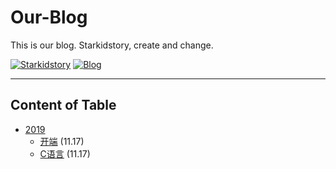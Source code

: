 # Our-Blog

This is our blog. Starkidstory, create and change.

[![Starkidstory](https://img.shields.io/badge/This%20is-Starkidstory-blue)](http://starkidstory.com)
[![Blog](https://img.shields.io/badge/-Our--Blog-red)]()

---

## Content of Table

- [2019](2019/)
  - [开端](2019/开端-20191117.md) (11.17)
  - [C语言](2019/大头鑫的第一篇blog-20191117.md) (11.17)
